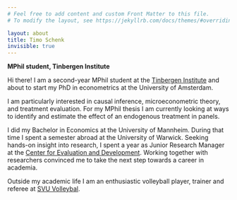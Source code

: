 ```yaml
---
# Feel free to add content and custom Front Matter to this file.
# To modify the layout, see https://jekyllrb.com/docs/themes/#overriding-theme-defaults

layout: about
title: Timo Schenk
invisible: true
---
```


**MPhil student, Tinbergen Institute**

Hi there! I am a second-year MPhil student at the [Tinbergen Institute](https://www.tinbergen.nl/person/1162/timo-daniel-schenk)
and about to start my PhD in econometrics at the University of Amsterdam.

I am particularly interested in causal inference, microeconometric theory, and treatment evaluation. 
For my MPhil thesis I am currently looking at ways to identify and estimate the effect of an endogenous treatment in panels.

I did my Bachelor in Economics at the University of Mannheim. 
During that time I spent a semester abroad at the University of Warwick. 
Seeking hands-on insight into research, I spent a year as Junior Research Manager at the [Center for Evaluation and Development](https://c4ed.org/). 
Working together with researchers convinced me to take the next step towards a career in academia.

Outside my academic life I am an enthusiastic volleyball player, trainer and referee at [SVU Volleybal](https://www.svuvolleybal.nl/).
    
